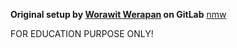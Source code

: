 **Original setup by [Worawit Werapan](https://gitlab.com/werapan_buu) on GitLab**
[nmw](https://gitlab.com/werapan_buu/nmw)

FOR EDUCATION PURPOSE ONLY!
